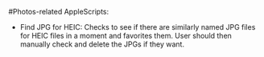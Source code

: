 #Photos-related AppleScripts:

- Find JPG for HEIC: Checks to see if there are similarly named JPG files for HEIC files in a moment and favorites them. User should then manually check and delete the JPGs if they want.
